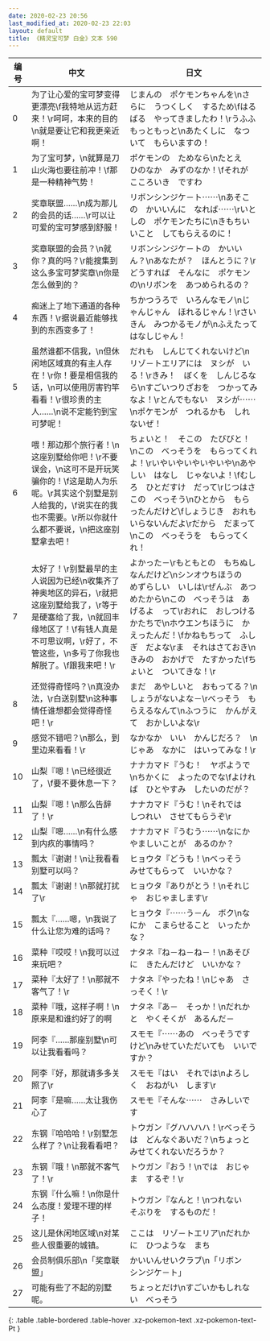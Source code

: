 ```yaml
---
date: 2020-02-23 20:56
last_modified_at: 2020-02-23 22:03
layout: default
title: 《精灵宝可梦 白金》文本 590
---
```

| 编号 | 中文 | 日文 |
| ---- | ---- | ---- |
| 0 | 为了让心爱的宝可梦变得更漂亮\f我特地从远方赶来！\r呵呵，本来的目的\n就是要让它和我更亲近啊！ | じまんの　ポケモンちゃんを\nさらに　うつくしく　するため\fはるばる　やってきましたわ！\rうふふ　もっともっと\nあたくしに　なついて　もらいますの！ |
| 1 | 为了宝可梦，\n就算是刀山火海也要往前冲！\f那是一种精神气势！ | ポケモンの　ためなら\nたとえ　ひのなか　みずのなか！\fそれが　こころいき　ですわ |
| 2 | 奖章联盟……\n成为那儿的会员的话……\r可以让可爱的宝可梦感到舒服！ | リボンシンジケ－ト⋯⋯\nあそこの　かいいんに　なれば⋯⋯\rいとしの　ポケモンたちに\nきもちいいこと　してもらえるのに！ |
| 3 | 奖章联盟的会员？\n就你？真的吗？\r能搜集到这么多宝可梦奖章\n你是怎么做到的？ | リボンシンジケ－トの　かいいん？\nあなたが？　ほんとうに？\rどうすれば　そんなに　ポケモンの\nリボンを　あつめられるの？ |
| 4 | 痴迷上了地下通道的各种东西！\r据说最近能够找到的东西变多了！ | ちかつうろで　いろんなモノ\nじゃんじゃん　ほれるじゃん！\rさいきん　みつかるモノが\nふえたって　はなしじゃん！ |
| 5 | 虽然谁都不信我，\n但休闲地区域真的有主人存在！\r你！要是相信我的话，\n可以使用厉害钓竿看看！\r很珍贵的主人……\n说不定能钓到宝可梦呢！ | だれも　しんじてくれないけど\nリゾ－トエリアには　ヌシが　いる！\rきみ！　ぼくを　しんじるなら\nすごいつりざおを　つかってみなよ！\rとんでもない　ヌシが⋯⋯\nポケモンが　つれるかも　しれないぜ！ |
| 6 | 喂！那边那个旅行者！\n这座别墅给你吧！\r不要误会，\n这可不是开玩笑骗你的！\f这是助人为乐呢。\r其实这个别墅是别人给我的，\f说实在的我也不需要。\r所以你就什么都不要说，\n把这座别墅拿去吧！ | ちょいと！　そこの　たびびと！\nこの　べっそうを　もらってくれよ！\rいやいやいやいやいや\nあやしい　はなし　じゃないよ！\fむしろ　ひとだすけ　だって\rじつはさ　この　べっそう\nひとから　もらったんだけど\fしょうじき　おれも　いらないんだよ\rだから　だまって\nこの　べっそうを　もらってくれ！ |
| 7 | 太好了！\r别墅最早的主人说因为已经\n收集齐了神奥地区的异石，\r就把这座别墅给我了，\r等于是硬塞给了我，\n就回丰缘地区了！\f有钱人真是不可思议啊，\r好了，不管这些，\n多亏了你我也解脱了。\f跟我来吧！\r | よかった－\rもともとの　もちぬし　なんだけど\nシンオウちほうの　めずらしい　いしは\rぜんぶ　あつめたから\nこの　べっそうは　あげるよ　って\rおれに　おしつける　かたちで\nホウエンちほうに　かえったんだ！\fかねもちって　ふしぎ　だよな\rま　それはさておき\nきみの　おかげで　たすかった\fちょいと　ついてきな！\r |
| 8 | 还觉得奇怪吗？\n真没办法，\r白送别墅\n这种事情任谁想都会觉得奇怪吧！\r | まだ　あやしいと　おもってる？\nしょうがないよな－\rべっそう　もらえるなんて\nふつうに　かんがえて　おかしいよな\r |
| 9 | 感觉不错吧？\n那么，到里边来看看！\r | なかなか　いい　かんじだろ？　\nじゃあ　なかに　はいってみな！\r |
| 10 | 山梨『嗯！\n已经很近了，\f要不要休息一下？ | ナナカマド『うむ！　ヤボようで\nちかくに　よったのでな\fよければ　ひとやすみ　したいのだが？ |
| 11 | 山梨『嗯！\n那么告辞了！\r | ナナカマド『うむ！\nそれでは　しつれい　させてもらうぞ\r |
| 12 | 山梨『嗯……\n有什么感到内疚的事情吗？ | ナナカマド『うむう⋯⋯\nなにか　やましいことが　あるのか？ |
| 13 | 瓢太『谢谢！\n让我看看别墅可以吗？ | ヒョウタ『どうも！\nべっそう　みせてもらって　いいかな？ |
| 14 | 瓢太『谢谢！\n那就打扰了\r | ヒョウタ『ありがとう！\nそれじゃ　おじゃまします\r |
| 15 | 瓢太『……嗯，\n我说了什么让您为难的话吗？ | ヒョウタ『⋯⋯う－ん　ボク\nなにか　こまらせること　いったかな？ |
| 16 | 菜种『哎哎！\n我可以过来玩吧？ | ナタネ『ね－ね－ね－！\nあそびに　きたんだけど　いいかな？ |
| 17 | 菜种『太好了！\n那就不客气了！\r | ナタネ『やったね！\nじゃあ　さっそく！\r |
| 18 | 菜种『哦，这样子啊！\n原来是和谁约好了的啊 | ナタネ『あ－　そっか！\nだれかと　やくそくが　あるんだ－ |
| 19 | 阿李『……那座别墅\n可以让我看看吗？ | スモモ『⋯⋯あの　べっそうですけど\nみせていただいても　いいですか？ |
| 20 | 阿李『好，那就请多多关照了\r | スモモ『はい　それでは\nよろしく　おねがい　します\r |
| 21 | 阿李『是嘛……太让我伤心了 | スモモ『そんな⋯⋯　さみしいです |
| 22 | 东钢『哈哈哈！\r别墅怎么样了？\n让我看看吧？ | トウガン『グハハハハ！\rべっそうは　どんなぐあいだ？\nちょっと　みせてくれないだろうか？ |
| 23 | 东钢『哦！\n那就不客气了！\r | トウガン『おう！\nでは　おじゃま　するぞ！\r |
| 24 | 东钢『什么嘛！\n你是什么态度！爱理不理的样子！ | トウガン『なんと！\nつれない　そぶりを　するものだ！ |
| 25 | 这儿是休闲地区域\n对某些人很重要的城镇。 | ここは　リゾ－トエリア\nだれかに　ひつような　まち |
| 26 | 会员制俱乐部\n「奖章联盟」 | かいいんせいクラブ\n「リボン　シンジケ－ト」 |
| 27 | 可能有些了不起的别墅呢。 | ちょっとだけ\nすごいかもしれない　べっそう |
{: .table .table-bordered .table-hover .xz-pokemon-text .xz-pokemon-text-Pt }